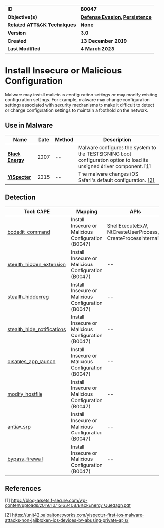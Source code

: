 <table>
<tr>
<td><b>ID</b></td>
<td><b>B0047</b></td>
</tr>
<tr>
<td><b>Objective(s)</b></td>
<td><b><a href="../defense-evasion">Defense Evasion</a>, <a href="../persistence">Persistence</a></b></td>
</tr>
<tr>
<td><b>Related ATT&CK Techniques</b></td>
<td><b>None</b></td>
</tr>
<tr>
<td><b>Version</b></td>
<td><b>3.0</b></td>
</tr>
<tr>
<td><b>Created</b></td>
<td><b>13 December 2019</b></td>
</tr>
<tr>
<td><b>Last Modified</b></td>
<td><b>4 March 2023</b></td>
</tr>
</table>


# Install Insecure or Malicious Configuration

Malware may install malicious configuration settings or may modify existing configuration settings. For example, malware may change configuration settings associated with security mechanisms to make it difficult to detect or change configuration settings to maintain a foothold on the network.

## Use in Malware

|Name|Date|Method|Description|
|---|---|---|---|
|[**Black Energy**](../xample-malware/blackenergy.md)|2007|--|Malware configures the system to the TESTSIGNING boot configuration option to load its unsigned driver component. [[1]](#1)|
|[**YiSpecter**](../xample-malware/yispecter.md)|2015|--|The malware changes iOS Safari's default configuration. [[2]](#2)|

## Detection

|Tool: CAPE|Mapping|APIs|
|---|---|---|
|[bcdedit_command](https://github.com/CAPESandbox/community/tree/master/modules/signatures/bcdedit_command.py)|Install Insecure or Malicious Configuration (B0047)|ShellExecuteExW, NtCreateUserProcess, CreateProcessInternalW|
|[stealth_hidden_extension](https://github.com/CAPESandbox/community/tree/master/modules/signatures/stealth_hidden_extension.py)|Install Insecure or Malicious Configuration (B0047)|--|
|[stealth_hiddenreg](https://github.com/CAPESandbox/community/tree/master/modules/signatures/stealth_hiddenreg.py)|Install Insecure or Malicious Configuration (B0047)|--|
|[stealth_hide_notifications](https://github.com/CAPESandbox/community/tree/master/modules/signatures/stealth_hide_notifications.py)|Install Insecure or Malicious Configuration (B0047)|--|
|[disables_app_launch](https://github.com/CAPESandbox/community/tree/master/modules/signatures/disables_app_launch.py)|Install Insecure or Malicious Configuration (B0047)|--|
|[modify_hostfile](https://github.com/CAPESandbox/community/tree/master/modules/signatures/modify_hostfile.py)|Install Insecure or Malicious Configuration (B0047)|--|
|[antiav_srp](https://github.com/CAPESandbox/community/tree/master/modules/signatures/antiav_srp.py)|Install Insecure or Malicious Configuration (B0047)|--|
|[bypass_firewall](https://github.com/CAPESandbox/community/tree/master/modules/signatures/bypass_firewall.py)|Install Insecure or Malicious Configuration (B0047)|--|

## References

<a name="1">[1]</a> https://blog-assets.f-secure.com/wp-content/uploads/2019/10/15163408/BlackEnergy_Quedagh.pdf

<a name="2">[2]</a> https://unit42.paloaltonetworks.com/yispecter-first-ios-malware-attacks-non-jailbroken-ios-devices-by-abusing-private-apis/
